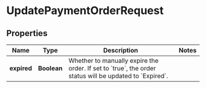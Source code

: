 

# UpdatePaymentOrderRequest


## Properties

| Name | Type | Description | Notes |
|------------ | ------------- | ------------- | -------------|
|**expired** | **Boolean** | Whether to manually expire the order. If set to &#x60;true&#x60;, the order status will be updated to &#x60;Expired&#x60;. |  |



